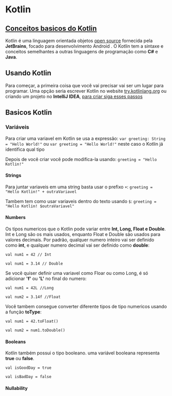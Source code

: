 # **Kotlin**

## [Conceitos basicos do Kotlin](https://blog.teamtreehouse.com/absolute-beginners-guide-kotlin)
Kotlin é uma linguagem orientada objetos [open source](https://github.com/JetBrains/kotlin) fornecida pela **JetBrains**, focado para desenvolvimento Android . O Kotlin tem a sintaxe e conceitos semelhantes a outras linguagens de programação como **C#** e **Java**.

## Usando Kotlin
Para começar, a primeira coisa que você vai precisar vai ser um lugar para programar. Uma opção seria escrever Kotlin no website [try.kotlinlang.org](http://try.kotlinlang.org/) ou criando um projeto no **IntelliJ IDEA**, [para criar siga esses passos](https://developer.android.com/kotlin/get-started.html)

## Basicos Kotlin

### Variáveis
Para criar uma variavel em Kotlin se usa a expressão:
```var greeting: String = "Hello World!"```
ou
```var greeting = "Hello World!"```
neste caso o Kotlin já identifica qual tipo 

Depois de você criar você pode modifica-la usando:
```greeting = "Hello Kotlin!"```


#### Strings

Para juntar variaveis em uma string basta usar o prefixo ```+```:
```greeting = "Hello Kotlin!" + outraVariavel```

Tambem tem como usar variaveis dentro do texto usando ```$```:
```greeting = "Hello Kotlin! $outraVariavel"```


#### Numbers

Os tipos numericos que o Kotlin pode variar entre **Int, Long, Float e Double**. Int e Long são os mais usados, enquanto Float e Double são usados para valores decimais.
Por padrão, qualquer numero inteiro vai ser definido como **int**, e qualquer numero decimal vai ser definido como **double**:

```val num1 = 42 // Int```

```val num1 = 3.14 // Double```

Se você quiser definir uma variavel como Floar ou como Long, é só adicionar **'f'** ou **'L'** no final do numero:

```val num1 = 42L //Long```

```val num2 = 3.14f //Float```

Você tambem consegue converter diferente tipos de tipo numericos usando a função **toType**:

```val num1 = 42.toFloat()```

```val num2 = num1.toDouble()```

#### Booleans
Kotlin também possui o tipo booleano. uma variável booleana representa **true** ou **false**. 

```val isGoodDay = true```

```val isBadDay = false```

#### Nullability















